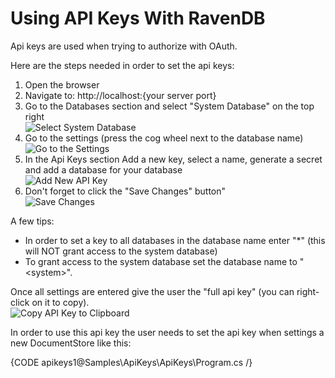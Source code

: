 # Using API Keys With RavenDB

Api keys are used when trying to authorize with OAuth.

Here are the steps needed in order to set the api keys:  

1) Open the browser  
2) Navigate to: http://localhost:{your server port}  
3) Go to the Databases section and select "System Database" on the top right  
![Select System Database](Images/apikeys_1.PNG)  
4) Go to the settings (press the cog wheel next to the database name)  
![Go to the Settings](Images/apikeys_2.PNG)  
5) In the Api Keys section Add a new key, select a name, generate a secret and add a database for your database  
![Add New API Key](Images/apikeys_3.PNG)  
6) Don't forget to click the "Save Changes" button"  
![Save Changes](Images/apikeys_4.PNG)  

A few tips:  

- In order to set a key to all databases in the database name enter "*" (this will NOT grant access to the system database) 
- To grant access to the system database set the database name to "&lt;system&gt;".

Once all settings are entered give the user the "full api key" (you can right-click on it to copy).  
![Copy API Key to Clipboard](Images/apikeys_5.PNG)  

In order to use this api key the user needs to set the api key when settings a new DocumentStore like this:  

{CODE apikeys1@Samples\ApiKeys\ApiKeys\Program.cs /}
